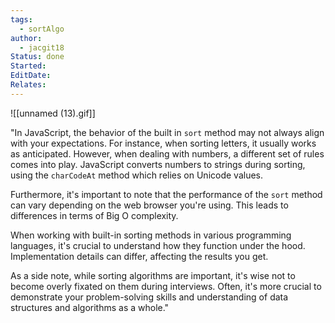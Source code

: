 ```yaml
---
tags:
  - sortAlgo
author:
  - jacgit18
Status: done
Started: 
EditDate: 
Relates:
---
```

![[unnamed (13).gif]]

"In JavaScript, the behavior of the built in `sort` method may not always align with your expectations. For instance, when sorting letters, it usually works as anticipated. However, when dealing with numbers, a different set of rules comes into play. JavaScript converts numbers to strings during sorting, using the `charCodeAt` method which relies on Unicode values.

Furthermore, it's important to note that the performance of the `sort` method can vary depending on the web browser you're using. This leads to differences in terms of Big O complexity.

When working with built-in sorting methods in various programming languages, it's crucial to understand how they function under the hood. Implementation details can differ, affecting the results you get.

As a side note, while sorting algorithms are important, it's wise not to become overly fixated on them during interviews. Often, it's more crucial to demonstrate your problem-solving skills and understanding of data structures and algorithms as a whole."

